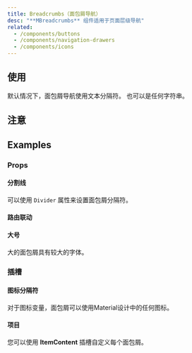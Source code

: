```yaml
---
title: Breadcrumbs（面包屑导航）
desc: "**MBreadcrumbs** 组件适用于页面层级导航"
related:
  - /components/buttons
  - /components/navigation-drawers
  - /components/icons
---
```


## 使用

默认情况下，面包屑导航使用文本分隔符。 也可以是任何字符串。

<breadcrumbs-usage></breadcrumbs-usage>

## 注意

<app-alerts type="info" content="默认情况下，**MBreadcrumbs** 将禁用路由联动。可以通过 `Linkage` 属性开启路由联动。"></app-alerts>

## Examples

### Props

#### 分割线

可以使用 `Divider` 属性来设置面包屑分隔符。

<masa-example file="Examples.components.breadcrumbs.Divider"></masa-example>

#### 路由联动

<masa-example file="Examples.components.breadcrumbs.Linkage"></masa-example>

#### 大号

大的面包屑具有较大的字体。

<masa-example file="Examples.components.breadcrumbs.Large"></masa-example>

### 插槽

#### 图标分隔符

对于图标变量，面包屑可以使用Material设计中的任何图标。

<masa-example file="Examples.components.breadcrumbs.IconDividers"></masa-example>

#### 项目

您可以使用 **ItemContent** 插槽自定义每个面包屑。

<masa-example file="Examples.components.breadcrumbs.Item"></masa-example>
